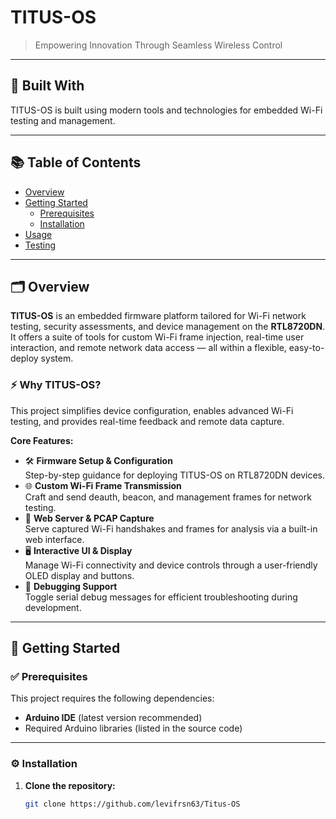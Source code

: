 # TITUS-OS  
> Empowering Innovation Through Seamless Wireless Control

---

## 🚀 Built With

TITUS-OS is built using modern tools and technologies for embedded Wi-Fi testing and management.

---

## 📚 Table of Contents

- [Overview](#overview)
- [Getting Started](#getting-started)
  - [Prerequisites](#prerequisites)
  - [Installation](#installation)
- [Usage](#usage)
- [Testing](#testing)

---

## 🗂️ Overview

**TITUS-OS** is an embedded firmware platform tailored for Wi-Fi network testing, security assessments, and device management on the **RTL8720DN**. It offers a suite of tools for custom Wi-Fi frame injection, real-time user interaction, and remote network data access — all within a flexible, easy-to-deploy system.

### ⚡ Why TITUS-OS?

This project simplifies device configuration, enables advanced Wi-Fi testing, and provides real-time feedback and remote data capture.

**Core Features:**
- 🛠️ **Firmware Setup & Configuration**  
  Step-by-step guidance for deploying TITUS-OS on RTL8720DN devices.
- 🌐 **Custom Wi-Fi Frame Transmission**  
  Craft and send deauth, beacon, and management frames for network testing.
- 📡 **Web Server & PCAP Capture**  
  Serve captured Wi-Fi handshakes and frames for analysis via a built-in web interface.
- 🖥️ **Interactive UI & Display**  
  Manage Wi-Fi connectivity and device controls through a user-friendly OLED display and buttons.
- 🐞 **Debugging Support**  
  Toggle serial debug messages for efficient troubleshooting during development.

---

## 🚦 Getting Started

### ✅ Prerequisites

This project requires the following dependencies:  
- **Arduino IDE** (latest version recommended)  
- Required Arduino libraries (listed in the source code)

---

### ⚙️ Installation

1. **Clone the repository:**

   ```bash
   git clone https://github.com/levifrsn63/Titus-OS